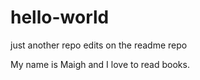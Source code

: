 # hello-world
just another repo
edits on the readme repo

My name is Maigh and I love to read books.

